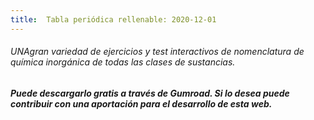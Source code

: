 ```yaml
---
title:  Tabla periódica rellenable: 2020-12-01
---
```


###### UNAgran variedad de ejercicios y test  interactivos de nomenclatura de química inorgánica de todas las clases de sustancias.

<!--more-->

##### Puede descargarlo gratis a través de Gumroad. Si lo desea puede contribuir con una aportación para el desarrollo de esta web.

<!--more-->

